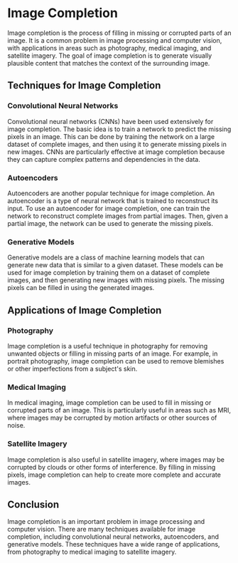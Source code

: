 # Image Completion

Image completion is the process of filling in missing or corrupted parts of an image. It is a common problem in image processing and computer vision, with applications in areas such as photography, medical imaging, and satellite imagery. The goal of image completion is to generate visually plausible content that matches the context of the surrounding image.

## Techniques for Image Completion

### Convolutional Neural Networks

Convolutional neural networks (CNNs) have been used extensively for image completion. The basic idea is to train a network to predict the missing pixels in an image. This can be done by training the network on a large dataset of complete images, and then using it to generate missing pixels in new images. CNNs are particularly effective at image completion because they can capture complex patterns and dependencies in the data.

### Autoencoders

Autoencoders are another popular technique for image completion. An autoencoder is a type of neural network that is trained to reconstruct its input. To use an autoencoder for image completion, one can train the network to reconstruct complete images from partial images. Then, given a partial image, the network can be used to generate the missing pixels.

### Generative Models

Generative models are a class of machine learning models that can generate new data that is similar to a given dataset. These models can be used for image completion by training them on a dataset of complete images, and then generating new images with missing pixels. The missing pixels can be filled in using the generated images.

## Applications of Image Completion

### Photography

Image completion is a useful technique in photography for removing unwanted objects or filling in missing parts of an image. For example, in portrait photography, image completion can be used to remove blemishes or other imperfections from a subject's skin.

### Medical Imaging

In medical imaging, image completion can be used to fill in missing or corrupted parts of an image. This is particularly useful in areas such as MRI, where images may be corrupted by motion artifacts or other sources of noise.

### Satellite Imagery

Image completion is also useful in satellite imagery, where images may be corrupted by clouds or other forms of interference. By filling in missing pixels, image completion can help to create more complete and accurate images.

## Conclusion

Image completion is an important problem in image processing and computer vision. There are many techniques available for image completion, including convolutional neural networks, autoencoders, and generative models. These techniques have a wide range of applications, from photography to medical imaging to satellite imagery.
